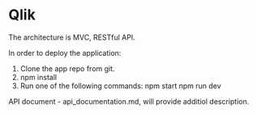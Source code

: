 # Qlik
The architecture is MVC, RESTful API.

In order to deploy the application:
1) Clone the app repo from git.
2) npm install
3) Run one of the following commands: 
    npm start
    npm run dev

API document - api_documentation.md, will provide additiol description.
